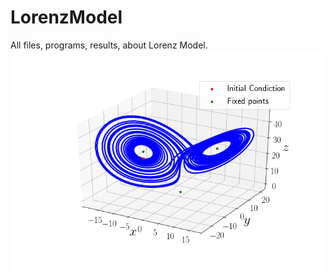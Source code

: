 # LorenzModel

All files, programs, results, about Lorenz Model.
![alt text](https://raw.githubusercontent.com/raudh1/LorenzModel/main/results/random_traj_plot(1).png)
